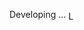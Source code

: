 <span>Developing ... </span><span>
  <img src="https://media.giphy.com/media/3oEjI6SIIHBdRxXI40/giphy.gif" alt="Loading" style="height: 1em; width: auto; vertical-align: middle;" />
</span>
